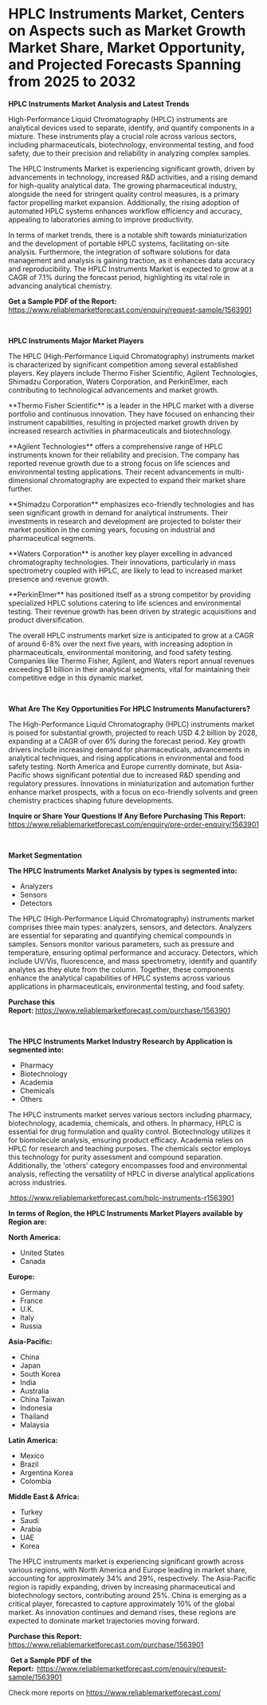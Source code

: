 <p><h1>HPLC Instruments Market, Centers on Aspects such as Market Growth Market Share, Market Opportunity, and Projected Forecasts Spanning from 2025 to 2032</h1></p><p><strong>HPLC Instruments Market Analysis and Latest Trends</strong></p>
<p><p>High-Performance Liquid Chromatography (HPLC) instruments are analytical devices used to separate, identify, and quantify components in a mixture. These instruments play a crucial role across various sectors, including pharmaceuticals, biotechnology, environmental testing, and food safety, due to their precision and reliability in analyzing complex samples.</p><p>The HPLC Instruments Market is experiencing significant growth, driven by advancements in technology, increased R&D activities, and a rising demand for high-quality analytical data. The growing pharmaceutical industry, alongside the need for stringent quality control measures, is a primary factor propelling market expansion. Additionally, the rising adoption of automated HPLC systems enhances workflow efficiency and accuracy, appealing to laboratories aiming to improve productivity.</p><p>In terms of market trends, there is a notable shift towards miniaturization and the development of portable HPLC systems, facilitating on-site analysis. Furthermore, the integration of software solutions for data management and analysis is gaining traction, as it enhances data accuracy and reproducibility. The HPLC Instruments Market is expected to grow at a CAGR of 7.1% during the forecast period, highlighting its vital role in advancing analytical chemistry.</p></p>
<p><strong>Get a Sample PDF of the Report:&nbsp;</strong> <a href="https://www.reliablemarketforecast.com/enquiry/request-sample/1563901?utm_campaign=3454&utm_medium=2&utm_source=Github&utm_content=ia&utm_term=11042025&utm_id=hplc-instruments">https://www.reliablemarketforecast.com/enquiry/request-sample/1563901</a></p>
<p>&nbsp;</p>
<p><strong>HPLC Instruments Major Market Players</strong></p>
<p><p>The HPLC (High-Performance Liquid Chromatography) instruments market is characterized by significant competition among several established players. Key players include Thermo Fisher Scientific, Agilent Technologies, Shimadzu Corporation, Waters Corporation, and PerkinElmer, each contributing to technological advancements and market growth.</p><p>**Thermo Fisher Scientific** is a leader in the HPLC market with a diverse portfolio and continuous innovation. They have focused on enhancing their instrument capabilities, resulting in projected market growth driven by increased research activities in pharmaceuticals and biotechnology.</p><p>**Agilent Technologies** offers a comprehensive range of HPLC instruments known for their reliability and precision. The company has reported revenue growth due to a strong focus on life sciences and environmental testing applications. Their recent advancements in multi-dimensional chromatography are expected to expand their market share further.</p><p>**Shimadzu Corporation** emphasizes eco-friendly technologies and has seen significant growth in demand for analytical instruments. Their investments in research and development are projected to bolster their market position in the coming years, focusing on industrial and pharmaceutical segments.</p><p>**Waters Corporation** is another key player excelling in advanced chromatography technologies. Their innovations, particularly in mass spectrometry coupled with HPLC, are likely to lead to increased market presence and revenue growth.</p><p>**PerkinElmer** has positioned itself as a strong competitor by providing specialized HPLC solutions catering to life sciences and environmental testing. Their revenue growth has been driven by strategic acquisitions and product diversification.</p><p>The overall HPLC instruments market size is anticipated to grow at a CAGR of around 6-8% over the next five years, with increasing adoption in pharmaceuticals, environmental monitoring, and food safety testing. Companies like Thermo Fisher, Agilent, and Waters report annual revenues exceeding $1 billion in their analytical segments, vital for maintaining their competitive edge in this dynamic market.</p></p>
<p>&nbsp;</p>
<p><strong>What Are The Key Opportunities For HPLC Instruments Manufacturers?</strong></p>
<p><p>The High-Performance Liquid Chromatography (HPLC) instruments market is poised for substantial growth, projected to reach USD 4.2 billion by 2028, expanding at a CAGR of over 6% during the forecast period. Key growth drivers include increasing demand for pharmaceuticals, advancements in analytical techniques, and rising applications in environmental and food safety testing. North America and Europe currently dominate, but Asia-Pacific shows significant potential due to increased R&D spending and regulatory pressures. Innovations in miniaturization and automation further enhance market prospects, with a focus on eco-friendly solvents and green chemistry practices shaping future developments.</p></p>
<p><strong>Inquire or Share Your Questions If Any Before Purchasing This Report:</strong> <a href="https://www.reliablemarketforecast.com/enquiry/pre-order-enquiry/1563901?utm_campaign=3454&utm_medium=2&utm_source=Github&utm_content=ia&utm_term=11042025&utm_id=hplc-instruments">https://www.reliablemarketforecast.com/enquiry/pre-order-enquiry/1563901</a></p>
<p>&nbsp;</p>
<p><strong>Market Segmentation</strong></p>
<p><strong>The HPLC Instruments Market Analysis by types is segmented into:</strong></p>
<p><ul><li>Analyzers</li><li>Sensors</li><li>Detectors</li></ul></p>
<p><p>The HPLC (High-Performance Liquid Chromatography) instruments market comprises three main types: analyzers, sensors, and detectors. Analyzers are essential for separating and quantifying chemical compounds in samples. Sensors monitor various parameters, such as pressure and temperature, ensuring optimal performance and accuracy. Detectors, which include UV/Vis, fluorescence, and mass spectrometry, identify and quantify analytes as they elute from the column. Together, these components enhance the analytical capabilities of HPLC systems across various applications in pharmaceuticals, environmental testing, and food safety.</p></p>
<p><strong>Purchase this Report:&nbsp;</strong><a href="https://www.reliablemarketforecast.com/purchase/1563901?utm_campaign=3454&utm_medium=2&utm_source=Github&utm_content=ia&utm_term=11042025&utm_id=hplc-instruments">https://www.reliablemarketforecast.com/purchase/1563901</a></p>
<p>&nbsp;</p>
<p><strong>The HPLC Instruments Market Industry Research by Application is segmented into:</strong></p>
<p><ul><li>Pharmacy</li><li>Biotechnology</li><li>Academia</li><li>Chemicals</li><li>Others</li></ul></p>
<p><p>The HPLC instruments market serves various sectors including pharmacy, biotechnology, academia, chemicals, and others. In pharmacy, HPLC is essential for drug formulation and quality control. Biotechnology utilizes it for biomolecule analysis, ensuring product efficacy. Academia relies on HPLC for research and teaching purposes. The chemicals sector employs this technology for purity assessment and compound separation. Additionally, the 'others' category encompasses food and environmental analysis, reflecting the versatility of HPLC in diverse analytical applications across industries.</p></p>
<p><a href="https://www.reliablemarketforecast.com/hplc-instruments-r1563901?utm_campaign=3454&utm_medium=2&utm_source=Github&utm_content=ia&utm_term=11042025&utm_id=hplc-instruments">&nbsp;https://www.reliablemarketforecast.com/hplc-instruments-r1563901</a></p>
<p><strong>In terms of Region, the HPLC Instruments Market Players available by Region are:</strong></p>
<p>
    <p> <strong> North America: </strong>
        <ul>
            <li>United States</li>
            <li>Canada</li>
        </ul>
        </p> 
    <p> <strong> Europe: </strong>
        <ul>
            <li>Germany</li>
            <li>France</li>
            <li>U.K.</li>
            <li>Italy</li>
            <li>Russia</li>
        </ul>
        </p> 
    <p> <strong> Asia-Pacific: </strong>
        <ul>
            <li>China</li>
            <li>Japan</li>
            <li>South Korea</li>
            <li>India</li>
            <li>Australia</li>
            <li>China Taiwan</li>
            <li>Indonesia</li>
            <li>Thailand</li>
            <li>Malaysia</li>
        </ul>
        </p> 
    <p> <strong> Latin America: </strong>
        <ul>
            <li>Mexico</li>
            <li>Brazil</li>
            <li>Argentina Korea</li>
            <li>Colombia</li>
        </ul>
        </p> 
    <p> <strong> Middle East & Africa: </strong>
        <ul>
            <li>Turkey</li>
            <li>Saudi</li>
            <li>Arabia</li>
            <li>UAE</li>
            <li>Korea</li>
        </ul>
    </p>
    </p>
<p><p>The HPLC instruments market is experiencing significant growth across various regions, with North America and Europe leading in market share, accounting for approximately 34% and 29%, respectively. The Asia-Pacific region is rapidly expanding, driven by increasing pharmaceutical and biotechnology sectors, contributing around 25%. China is emerging as a critical player, forecasted to capture approximately 10% of the global market. As innovation continues and demand rises, these regions are expected to dominate market trajectories moving forward.</p></p>
<p><strong>Purchase this Report: </strong><a href="https://www.reliablemarketforecast.com/purchase/1563901?utm_campaign=3454&utm_medium=2&utm_source=Github&utm_content=ia&utm_term=11042025&utm_id=hplc-instruments">https://www.reliablemarketforecast.com/purchase/1563901</a></p>
<p>&nbsp;<strong>Get a Sample PDF of the Report:&nbsp;&nbsp;</strong><a href="https://www.reliablemarketforecast.com/enquiry/request-sample/1563901?utm_campaign=3454&utm_medium=2&utm_source=Github&utm_content=ia&utm_term=11042025&utm_id=hplc-instruments">https://www.reliablemarketforecast.com/enquiry/request-sample/1563901</a></p>
<p><strong></strong></p>
<p>Check more reports on <a href="https://www.reliablemarketforecast.com/?utm_campaign=3454&utm_medium=2&utm_source=Github&utm_content=ia&utm_term=11042025&utm_id=hplc-instruments">https://www.reliablemarketforecast.com/</a></p>